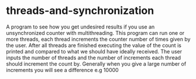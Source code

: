 # threads-and-synchronization
A program to see how you get undesired results if you use an unsynchronized counter with multithreading. This program can run one or more threads, each thread increments the counter number of times given by the user. After all threads are finished executing the value of the count is printed and compared to what we should have ideally received. The user inputs the number of threads and the number of increments each thread should increment the count by. Generally when you give a large number of increments you will see a difference e.g 10000
